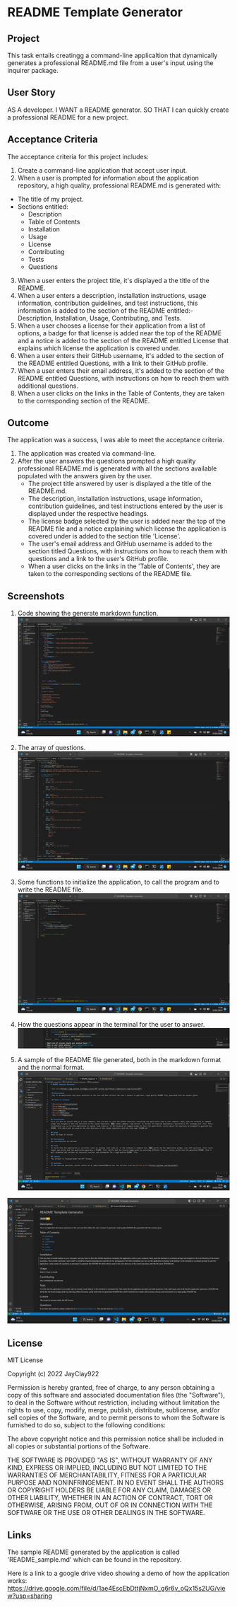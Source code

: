 # README Template Generator

## Project
This task entails creatingg a command-line applicaltion that dynamically generates a professional README.md file from a user's input using the inquirer package.

## User Story
AS A developer.
I WANT a README generator.
SO THAT I can quickly create a professional README  for a new project.

## Acceptance Criteria
The acceptance criteria for this project includes:

 1. Create a command-line application that accept user input.
 2. When a user is prompted for information about the application repository, a high quality, professional README.md is generated with:
  - The title of my project.
  - Sections entitled:
    - Description
    - Table of Contents
    - Installation
    - Usage
    - License
    - Contributing
    - Tests
    - Questions
 3. When a user enters the project title, it's displayed a the title of the README.
 4. When a user enters a description, installation instructions, usage information, contribution guidelines, and test instructions, this information is added to the section of the README entitled:- Description, Installation, Usage, Contributing, and Tests.
 5. When a user chooses a license for their application from a list of options, a badge for that license is added near the top of the README and a notice is added to the section of the README entitled License that explains which license the application is covered under.
 6. When a user enters their GitHub username, it's added to the section of the README  entitled Questions, with a link to their GitHub profile.
 7. When a user enters their email address, it's added to the section of the README entitled Questions, with instructions on how to reach them with additional questions.
 8. When a user clicks on the links in the Table of Contents, they are taken to the corresponding section of the README.

 ## Outcome
 The application was a success, I was able to meet the acceptance criteria.
  1. The application was created via command-line.
  2. After the user answers the questions prompted a high quality professional README.md is generated with all the sections available populated with the answers given by the user.
     - The project title answered by user is displayed a the title of the README.md.
     - The description, installation instructions, usage information, contribution guidelines, and test instructions entered by the user is displayed under the respective headings.
     - The license badge selected by the user is added near the top of the README file and a notice explaining which license the application is covered under is added to the section title 'License'.
     - The user's email address and GitHub username is added to the section titled Questions, with instructions on how to reach them with questions and a link to the user's GitHub profile.
     - When a user clicks on the links in the 'Table of Contents', they are taken to the corresponding sections of the README file.

## Screenshots
1. Code showing the generate markdown function.
 ![generateMarkdown-code](./screenshots/generateMarkdown-code.png)

2. The array of questions.
 ![questionsArray-code](./screenshots/questionsArray-code.png)

3. Some functions to initialize the application, to call the program and to write the README file.
 ![functions-code](./screenshots/functions-code.png)

4. How the questions appear in the terminal for the user to answer.
 ![command-line](./screenshots/command-line.png)

5. A sample of the README file generated, both in the markdown format and the normal format.
 ![sampleREADME-markdwon](./screenshots/sampleREADME-markdown.png)

  ![sampleREADME](./screenshots/sampleREADME.png)

## License
MIT License

Copyright (c) 2022 JayClay922

Permission is hereby granted, free of charge, to any person obtaining a copy of this software and associated documentation files (the "Software"), to deal in the Software without restriction, including without limitation the rights to use, copy, modify, merge, publish, distribute, sublicense, and/or sell copies of the Software, and to permit persons to whom the Software is furnished to do so, subject to the following conditions:

The above copyright notice and this permission notice shall be included in all copies or substantial portions of the Software.

THE SOFTWARE IS PROVIDED "AS IS", WITHOUT WARRANTY OF ANY KIND, EXPRESS OR IMPLIED, INCLUDING BUT NOT LIMITED TO THE WARRANTIES OF MERCHANTABILITY, FITNESS FOR A PARTICULAR PURPOSE AND NONINFRINGEMENT. IN NO EVENT SHALL THE AUTHORS OR COPYRIGHT HOLDERS BE LIABLE FOR ANY CLAIM, DAMAGES OR OTHER LIABILITY, WHETHER IN AN ACTION OF CONTRACT, TORT OR OTHERWISE, ARISING FROM, OUT OF OR IN CONNECTION WITH THE SOFTWARE OR THE USE OR OTHER DEALINGS IN THE SOFTWARE.

## Links
The sample README generated by the application is called 'README_sample.md' which can be found in the repository.

Here is a link to a google drive video showing a demo of how the application works:
https://drive.google.com/file/d/1ae4EscEbDttjNxmO_g6r6v_oQx15s2UG/view?usp=sharing
